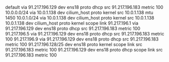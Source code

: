 default via 91.217.196.129 dev ens18 proto dhcp src 91.217.196.183 metric 100 
10.0.0.0/24 via 10.0.1.138 dev cilium_host proto kernel src 10.0.1.138 mtu 1450 
10.0.1.0/24 via 10.0.1.138 dev cilium_host proto kernel src 10.0.1.138 
10.0.1.138 dev cilium_host proto kernel scope link 
91.217.196.1 via 91.217.196.129 dev ens18 proto dhcp src 91.217.196.183 metric 100 
91.217.196.5 via 91.217.196.129 dev ens18 proto dhcp src 91.217.196.183 metric 100 
91.217.196.9 via 91.217.196.129 dev ens18 proto dhcp src 91.217.196.183 metric 100 
91.217.196.128/25 dev ens18 proto kernel scope link src 91.217.196.183 metric 100 
91.217.196.129 dev ens18 proto dhcp scope link src 91.217.196.183 metric 100 
